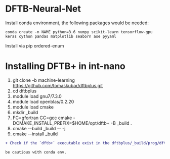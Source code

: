 # DFTB-Neural-Net
Install conda environment, the following packages would be needed:

```
conda create -n NAME python=3.6 numpy scikit-learn tensorflow-gpu keras cython pandas matplotlib seaborn ase pyyaml
```

Install via pip ordered-enum

# Installing DFTB+ in int-nano
1. git clone -b machine-learning https://github.com/tomaskubar/dftbplus.git 
2. cd dftbplus
3. module load gnu7/7.3.0
4. module load openblas/0.2.20
5. module load cmake
6. mkdir _build 
7. FC=gfortran CC=gcc cmake -DCMAKE_INSTALL_PREFIX=$HOME/opt/dftb+ -B _build .
8. cmake --build _build -- -j 
9. cmake --install _build
```diff 
+ Check if the `dftb+` executable exist in the dftbplus/_build/prog/dftb+/ folder. If so, then everything is okay. 
```
```diff 
be cautious with conda env.
```
